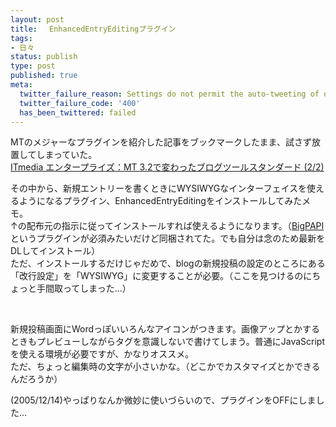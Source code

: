 ```yaml
---
layout: post
title: 　EnhancedEntryEditingプラグイン
tags:
- 日々
status: publish
type: post
published: true
meta:
  twitter_failure_reason: Settings do not permit the auto-tweeting of old posts
  twitter_failure_code: '400'
  has_been_twittered: failed
---
```

<p>MTのメジャーなプラグインを紹介した記事をブックマークしたまま、試さず放置してしまっていた。<br /><a target="_blank" href="http://www.itmedia.co.jp/enterprise/articles/0511/18/news018_2.html">ITmedia エンタープライズ：MT 3.2で変わったブログツールスタンダード (2/2)</a></p><p>その中から、新規エントリーを書くときにWYSIWYGなインターフェイスを使えるようになるプラグイン、EnhancedEntryEditingをインストールしてみたメモ。<br />&uarr;の配布元の指示に従ってインストールすれば使えるようになります。（<a target="_blank" href="http://www.staggernation.com/mtplugins/BigPAPI/">BigPAPI</a>というプラグインが必須みたいだけど同梱されてた。でも自分は念のため最新をDLしてインストール）<br />ただ、インストールするだけじゃだめで、blogの新規投稿の設定のところにある「改行設定」を「WYSIWYG」に変更することが必要。（ここを見つけるのにちょっと手間取ってしまった&hellip;）</p>

<!--more-->
<p>&nbsp;</p>    <p>新規投稿画面にWordっぽいいろんなアイコンがつきます。画像アップとかするときもプレビューしながらタグを意識しないで書けてしまう。普通にJavaScriptを使える環境が必要ですが、かなりオススメ。<br />ただ、ちょっと編集時の文字が小さいかな。（どこかでカスタマイズとかできるんだろうか）</p>
(2005/12/14)やっぱりなんか微妙に使いづらいので、プラグインをOFFにしました…
